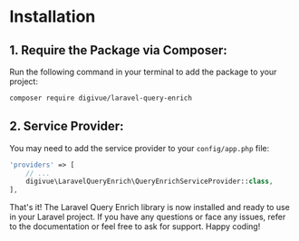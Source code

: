 # Installation

## 1. Require the Package via Composer:

Run the following command in your terminal to add the package to your project:

```bash
composer require digivue/laravel-query-enrich
```

## 2. Service Provider:

You may need to add the service provider to your `config/app.php` file:

```php
'providers' => [
    // ...
    digivue\LaravelQueryEnrich\QueryEnrichServiceProvider::class,
],
```

That's it! The Laravel Query Enrich library is now installed and ready to use in your Laravel project. If you have any
questions or face any issues, refer to the documentation or feel free to ask for support. Happy coding!